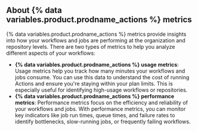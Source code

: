 ## About {% data variables.product.prodname_actions %} metrics

{% data variables.product.prodname_actions %} metrics provide insights into how your workflows and jobs are performing at the organization and repository levels. There are two types of metrics to help you analyze different aspects of your workflows:
* **{% data variables.product.prodname_actions %} usage metrics**: Usage metrics help you track how many minutes your workflows and jobs consume. You can use this data to understand the cost of running Actions and ensure you're staying within your plan limits. This is especially useful for identifying high-usage workflows or repositories.
* **{% data variables.product.prodname_actions %} performance metrics**: Performance metrics focus on the efficiency and reliability of your workflows and jobs. With performance metrics, you can monitor key indicators like job run times, queue times, and failure rates to identify bottlenecks, slow-running jobs, or frequently failing workflows.
